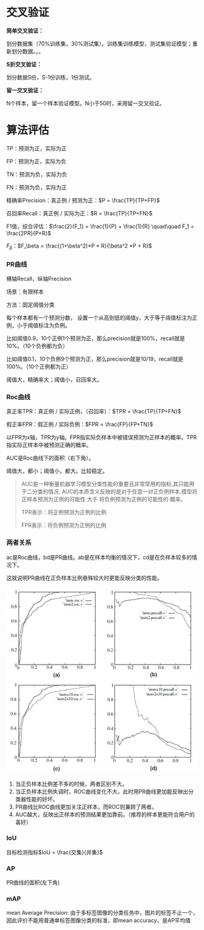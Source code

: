 # 交叉验证

**简单交叉验证：**

划分数据集（70%训练集，30%测试集）。训练集训练模型，测试集验证模型；重新划分数据。。。

**S折交叉验证：**

划分数据S份，S-1份训练，1份测试。

**留一交叉验证：**

N个样本，留一个样本验证模型。N小于50时，采用留一交叉验证。

# 算法评估

TP：预测为正，实际为正

FP：预测为正，实际为负

TN：预测为负，实际为负

FN：预测为负，实际为正



精确率Precision：真正例 / 预测为正：$P = \frac{TP}{TP+FP}$

召回率Recall：真正例 / 实际为正：$R = \frac{TP}{TP+FN}$

F1值，综合评估：$\frac{2}{F_1} = \frac{1}{P} + \frac{1}{R} \quad\quad F_1 = \frac{2PR}{P+R}$

$F_\beta$：$F_\beta = \frac{(1+\beta^2)*P * R}{\beta^2 *P + R}$

### PR曲线

横轴Recall，纵轴Precision

场景：有限样本

方法：固定阈值分类

每个样本都有一个预测分数， 设置一个从高到低的阈值y，大于等于阈值标注为正例，小于阈值标注为负例。 

比如阈值0.9，10个正例1个预测为正，那么precision就是100%，recall就是10%。（10个负例都为负）

比如阈值0.1，10个负例9个预测为正，那么precision就是10/19，recall就是100%。（10个正例都为正）

阈值大，精确率大；阈值小，召回率大。

### Roc曲线

真正率TPR：真正例 / 实际正例，（召回率）：$TPR = \frac{TP}{TP+FN}$

假正率FPR：假正例 / 实际负例：$FPR = \frac{FP}{FP+TN}$ 

以FPR为x轴，TPR为y轴。FPR指实际负样本中被错误预测为正样本的概率。TPR指实际正样本中被预测正确的概率。 

AUC是Roc曲线下的面积（右下角）。

阈值大，都小；阈值小，都大。比较稳定。



> AUC是一种衡量机器学习模型分类性能的重要且非常常用的指标,其只能用于二分类的情况.
>  AUC的本质含义反映的是对于任意一对正负例样本,模型将正样本预测为正例的可能性 大于 将负例预测为正例的可能性的 概率。
>
> TPR表示：将正例预测为正例的比例
>
> FPR表示：将负例预测为正例的比例



### 两者关系

ac是Roc曲线，bd是PR曲线。ab是在样本均衡的情况下，cd是在负样本较多的情况下。

这就说明PR曲线在正负样本比例悬殊较大时更能反映分类的性能。 

![roc-pr](images/18801443447279.jpg)

1. 当正负样本比例差不多的时候，两者区别不大。
2. 当正负样本比例失调时，ROC曲线变化不大，此时用PR曲线更加能反映出分类器性能的好坏。
3. PR曲线比ROC曲线更加关注正样本，而ROC则兼顾了两者。
4. AUC越大，反映出正样本的预测结果更加靠前。（推荐的样本更能符合用户的喜好）

### IoU

目标检测指标$IoU = \frac{交集}{并集}$

### AP

PR曲线的面积(左下角)

### mAP

mean Average Precision:  由于多标签图像的分类任务中，图片的标签不止一个，因此评价不能用普通单标签图像分类的标准，即mean accuracy，是AP平均值















